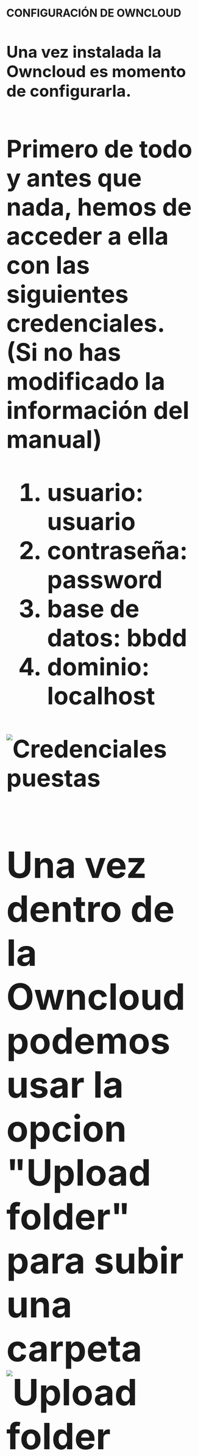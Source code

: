 <h1>CONFIGURACIÓN DE OWNCLOUD<h/1>
    
<h2>Una vez instalada la Owncloud es momento de configurarla.<h/2> 
<h2>Primero de todo y antes que nada, hemos de acceder a ella con las siguientes credenciales. (Si no has modificado la información del manual)<h/2>
<ol>
    <li>usuario: usuario</li>
    <li>contraseña: password</li>
    <li>base de datos: bbdd</li>
    <li>dominio: localhost</li>
</ol>
<img src="Captura desde 2025-05-07 20-39-24.png" alt="Credenciales puestas">

<h2>Una vez dentro de la Owncloud podemos usar la opcion "Upload folder" para subir una carpeta
<img src="Captura desde 2025-05-08 12-06-41.png" alt="Upload folder">

<h2>Se desplegará un cuadro de texto donde tendras que escribir el nombre de la carpeta
<img src="Captura desde 2025-05-08 12-09-08.png" alt="Ponemos nombre a la carpeta">

<h2>Una vez tenemos la carpeta creada tenemos que hacer clic en ella para entrar
<h3>NOTA: LA FILA DE ARRIBA INDICA LA CARPETA EN LA QUE TE ENCUENTRAS<h/3>
<img src="Captura desde 2025-05-08 13-21-29.png " alt="Fila de carpetas">

<h2>Si hemos hecho clic en la carpeta estremos dentro. Podemos saberlo si nos fijamos en la fila de arriba donde nos indica que estamos en "/all files/Pokemon exoticos"<h/2>
<img src="Captura desde 2025-05-08 13-29-34.png" alt="Dentro de la carpeta">

<h2>Dentro de la carpeta podemos usar de manera similar a la anterior la opcion de "Upload" para subir archivos dentro de la carpeta<h/2>
<h3>NOTA: TIENES QUE TENER LOS ARCHIVOS PREVIAMENTE DESCARGADOS<h/3>
<img src="Captura desde 2025-05-08 12-03-05.png" alt="Upload archivos">
    
<h2>Seleccionamos los archivos que estan descargados y hacemos click en "abrir"<h/2>
<img src="Captura desde 2025-05-08 12-30-40.png" alt="Subimos los archivos">

<h2>Podemos eliminar las carpetas haciendo click en los 3 puntos situados a la derecha de cada archivo/carpeta y selecionando la opcion "Delete"<h/2>
<img src="Captura desde 2025-05-08 12-53-32.png" alt="Eliminar carpetas">

<h2>Si usamos la opcion "Upload" sin haber hecho click en la carpeta subiremos los archivos fuera de la carpeta<h/2>
<img src="Captura desde 2025-05-08 13-00-12.png" alt="Seleccionar upload fuera de la carpeta">
